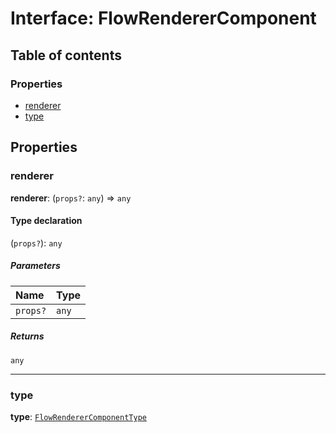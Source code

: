 # Interface: FlowRendererComponent

## Table of contents

### Properties

* [renderer](/en/auto-docs/editor/interfaces/FlowRendererComponent.md#renderer)
* [type](/en/auto-docs/editor/interfaces/FlowRendererComponent.md#type)

## Properties

### renderer

**renderer**: (`props?`: `any`) => `any`

#### Type declaration

(`props?`): `any`

##### Parameters

| Name | Type |
| :------ | :------ |
| `props?` | `any` |

##### Returns

`any`

***

### type

**type**: [`FlowRendererComponentType`](/en/auto-docs/editor/enums/FlowRendererComponentType.md)
